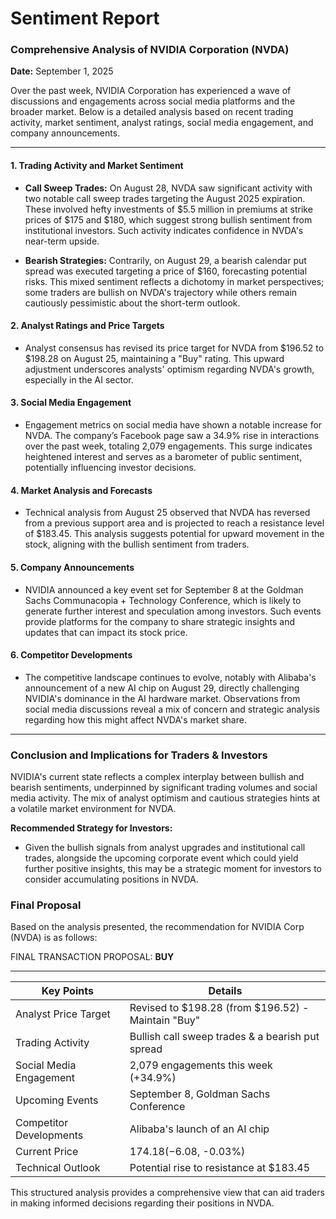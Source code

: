 # Sentiment Report

### Comprehensive Analysis of NVIDIA Corporation (NVDA)

**Date:** September 1, 2025

Over the past week, NVIDIA Corporation has experienced a wave of discussions and engagements across social media platforms and the broader market. Below is a detailed analysis based on recent trading activity, market sentiment, analyst ratings, social media engagement, and company announcements.

---

#### 1. **Trading Activity and Market Sentiment**

- **Call Sweep Trades:** On August 28, NVDA saw significant activity with two notable call sweep trades targeting the August 2025 expiration. These involved hefty investments of $5.5 million in premiums at strike prices of $175 and $180, which suggest strong bullish sentiment from institutional investors. Such activity indicates confidence in NVDA's near-term upside.

- **Bearish Strategies:** Contrarily, on August 29, a bearish calendar put spread was executed targeting a price of $160, forecasting potential risks. This mixed sentiment reflects a dichotomy in market perspectives; some traders are bullish on NVDA's trajectory while others remain cautiously pessimistic about the short-term outlook.

#### 2. **Analyst Ratings and Price Targets**

- Analyst consensus has revised its price target for NVDA from $196.52 to $198.28 on August 25, maintaining a "Buy" rating. This upward adjustment underscores analysts' optimism regarding NVDA's growth, especially in the AI sector.

#### 3. **Social Media Engagement**

- Engagement metrics on social media have shown a notable increase for NVDA. The company’s Facebook page saw a 34.9% rise in interactions over the past week, totaling 2,079 engagements. This surge indicates heightened interest and serves as a barometer of public sentiment, potentially influencing investor decisions.

#### 4. **Market Analysis and Forecasts**

- Technical analysis from August 25 observed that NVDA has reversed from a previous support area and is projected to reach a resistance level of $183.45. This analysis suggests potential for upward movement in the stock, aligning with the bullish sentiment from traders.

#### 5. **Company Announcements**

- NVIDIA announced a key event set for September 8 at the Goldman Sachs Communacopia + Technology Conference, which is likely to generate further interest and speculation among investors. Such events provide platforms for the company to share strategic insights and updates that can impact its stock price.

#### 6. **Competitor Developments**

- The competitive landscape continues to evolve, notably with Alibaba's announcement of a new AI chip on August 29, directly challenging NVIDIA's dominance in the AI hardware market. Observations from social media discussions reveal a mix of concern and strategic analysis regarding how this might affect NVDA's market share.

---

### Conclusion and Implications for Traders & Investors

NVIDIA's current state reflects a complex interplay between bullish and bearish sentiments, underpinned by significant trading volumes and social media activity. The mix of analyst optimism and cautious strategies hints at a volatile market environment for NVDA.

**Recommended Strategy for Investors:**
- Given the bullish signals from analyst upgrades and institutional call trades, alongside the upcoming corporate event which could yield further positive insights, this may be a strategic moment for investors to consider accumulating positions in NVDA.

### Final Proposal

Based on the analysis presented, the recommendation for NVIDIA Corp (NVDA) is as follows:

FINAL TRANSACTION PROPOSAL: **BUY**

---

| **Key Points**                     | **Details**                                                                 |
|------------------------------------|-----------------------------------------------------------------------------|
| Analyst Price Target                | Revised to $198.28 (from $196.52) - Maintain "Buy"                       |
| Trading Activity                    | Bullish call sweep trades & a bearish put spread                         |
| Social Media Engagement             | 2,079 engagements this week (+34.9%)                                    |
| Upcoming Events                     | September 8, Goldman Sachs Conference                                     |
| Competitor Developments             | Alibaba's launch of an AI chip                                           |
| Current Price                       | $174.18 (-$6.08, -0.03%)                                                 |
| Technical Outlook                   | Potential rise to resistance at $183.45                                   |

This structured analysis provides a comprehensive view that can aid traders in making informed decisions regarding their positions in NVDA.
